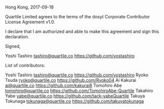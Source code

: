 Hong Kong, 2017-09-18

Quartile Limited agrees to the terms of the dosyt Corporate Contributor License Agreement v1.0.

I declare that I am authorized and able to make this agreement and sign this declaration.

Signed,

Yoshi Tashiro tashiro@quartile.co https://github.com/yostashiro

List of contributors:

Yoshi Tashiro tashiro@quartile.co https://github.com/yostashiro
Ryoko Tsuda ryoko@quartile.co https://github.com/Ryoko04
Ai Kakurai ai@quartile.co https://github.com/kakurai8
Tomohiro Abe tomohiro@quartile.co https://github.com/TomohiroAbe-Quartile
Takahiro Yabe yabe@quartile.co https://github.com/tack-yabeQuartile
Takuya Tokunaga tokunaga@quartile.co https://github.com/takuyatokunaga
